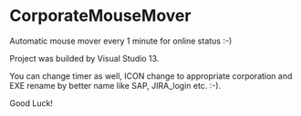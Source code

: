 # CorporateMouseMover
Automatic mouse mover every 1 minute for online status :-)

Project was builded by Visual Studio 13.

You can change timer as well, ICON change to appropriate corporation and EXE rename by better name like SAP, JIRA_login etc. :-).

Good Luck!
